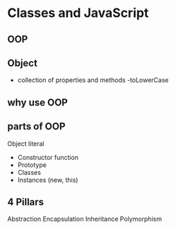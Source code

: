 # Classes and JavaScript

## OOP

## Object
- collection of properties and methods
-toLowerCase

## why use OOP

## parts of OOP
Object literal

- Constructor function
- Prototype
- Classes
- Instances (new, this)

## 4 Pillars
Abstraction
Encapsulation
Inheritance
Polymorphism